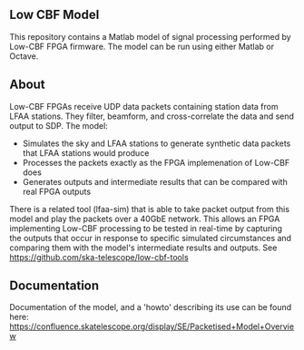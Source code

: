 ## Low CBF Model

This repository contains a Matlab model of signal processing performed by Low-CBF FPGA firmware. The model can be run using either Matlab or Octave.

## About

Low-CBF FPGAs receive UDP data packets containing station data from LFAA stations. They filter, beamform, and cross-correlate the data and send output to SDP. The model:
* Simulates the sky and LFAA stations to generate synthetic data packets that LFAA stations would produce
* Processes the packets exactly as the FPGA implemenation of Low-CBF does
* Generates outputs and intermediate results that can be compared with real FPGA outputs

There is a related tool (lfaa-sim) that is able to take packet output from this model and play the packets over a 40GbE network. This allows an FPGA implementing Low-CBF processing to be tested in real-time by capturing the outputs that occur in response to specific simulated circumstances and comparing them with the model's intermediate results and outputs. See https://github.com/ska-telescope/low-cbf-tools

## Documentation
Documentation of the model, and a 'howto' describing its use can be found here: https://confluence.skatelescope.org/display/SE/Packetised+Model+Overview
